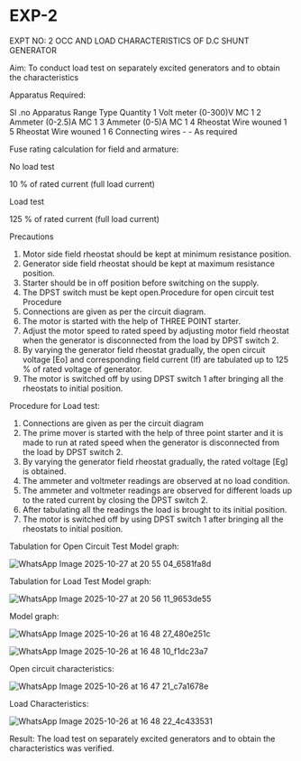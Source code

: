 # EXP-2
EXPT NO: 2 OCC AND LOAD CHARACTERISTICS OF D.C SHUNT GENERATOR

Aim:
To conduct load test on separately excited generators and to obtain the characteristics

Apparatus Required:

Sl .no	Apparatus	Range	Type	Quantity
1	Volt meter	(0-300)V	MC	1
2	Ammeter	(0-2.5)A	MC	1
3	Ammeter	(0-5)A	MC	1
4	Rheostat		Wire wouned	1
5	Rheostat		Wire wouned	1
6	Connecting wires	-	-	As required

Fuse rating calculation for field and armature:

No load test

10 % of rated current (full load current)

Load test

125 % of rated current (full load current)

Precautions

1.   Motor side field rheostat should be kept at minimum resistance position.
2.   Generator side field rheostat should be kept at maximum resistance position.
3.   Starter should be in off position before switching on the supply.
4.   The DPST switch must be kept open.Procedure for open circuit test
Procedure
1.   Connections are given as per the circuit diagram.
2.   The motor is started with the help of THREE POINT starter.
3.   Adjust the motor speed to rated speed by adjusting motor field rheostat when the generator is disconnected from the load by DPST switch 2.
4.   By  varying  the  generator  field  rheostat  gradually,  the  open  circuit  voltage  [Eo]  and corresponding field current (If) are tabulated up to 125 % of rated voltage of generator.
5.   The motor is switched off by using DPST switch 1 after bringing all the rheostats to initial position.

Procedure for Load test:

1.   Connections are given as per the circuit diagram
2.   The prime mover is started with the help of three point starter and it is made to run at rated speed when the generator is disconnected from the load by DPST switch 2.
3.   By varying the generator field rheostat gradually, the rated voltage [Eg] is obtained.
4.   The ammeter and voltmeter readings are observed at no load condition.
5.   The ammeter and voltmeter readings are observed for different loads up to the rated current by closing the DPST switch 2.
6.   After tabulating all the readings the load is brought to its initial position.
7.   The motor is switched off by using DPST switch 1 after bringing all the rheostats to initial position.

Tabulation for Open Circuit Test Model graph:

![WhatsApp Image 2025-10-27 at 20 55 04_6581fa8d](https://github.com/user-attachments/assets/92523fa5-65a8-41b1-b1d8-86d1fd375769)



Tabulation for Load Test Model graph:

![WhatsApp Image 2025-10-27 at 20 56 11_9653de55](https://github.com/user-attachments/assets/5310f1f9-fb45-4e9a-8b70-eefe7fadcd32)

Model graph:

![WhatsApp Image 2025-10-26 at 16 48 27_480e251c](https://github.com/user-attachments/assets/ed06719e-c65b-4467-8f2e-993ac0e0645b)

![WhatsApp Image 2025-10-26 at 16 48 10_f1dc23a7](https://github.com/user-attachments/assets/a4a20e48-9f3c-44f8-9d65-072555bdd73d)


Open circuit characteristics:

![WhatsApp Image 2025-10-26 at 16 47 21_c7a1678e](https://github.com/user-attachments/assets/5d32e9b0-2823-47f6-a63c-f4b2e278e627)


  
Load Characteristics:

![WhatsApp Image 2025-10-26 at 16 48 22_4c433531](https://github.com/user-attachments/assets/48abb8a7-1dd4-40c9-be26-bcadfc52622c)

 
Result:
The load test on separately excited generators and to obtain the characteristics was verified.
